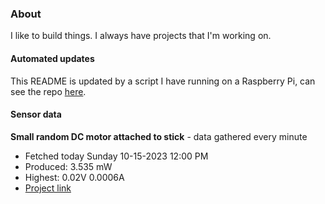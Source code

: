 ### About
I like to build things. I always have projects that I'm working on.

#### Automated updates
This README is updated by a script I have running on a Raspberry Pi, can see the repo [here](https://github.com/jdc-cunningham/raspi-git-repo-updater).

#### Sensor data


**Small random DC motor attached to stick** - data gathered every minute
- Fetched today Sunday 10-15-2023 12:00 PM
- Produced: 3.535 mW
- Highest: 0.02V 0.0006A
- [Project link](https://github.com/jdc-cunningham/turbine-raspi)